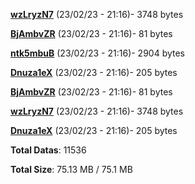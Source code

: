 [**wzLryzN7**](/data/wzLryzN7.txt) (23/02/23 - 21:16)- 3748 bytes

[**BjAmbvZR**](/data/BjAmbvZR.txt) (23/02/23 - 21:16)- 81 bytes

[**ntk5mbuB**](/data/ntk5mbuB.txt) (23/02/23 - 21:16)- 2904 bytes

[**Dnuza1eX**](/data/Dnuza1eX.txt) (23/02/23 - 21:16)- 205 bytes

[**BjAmbvZR**](/data/BjAmbvZR.txt) (23/02/23 - 21:16)- 81 bytes

[**wzLryzN7**](/data/wzLryzN7.txt) (23/02/23 - 21:16)- 3748 bytes

[**Dnuza1eX**](/data/Dnuza1eX.txt) (23/02/23 - 21:16)- 205 bytes

**Total Datas**: 11536

**Total Size**: 75.13 MB / 75.1 MB